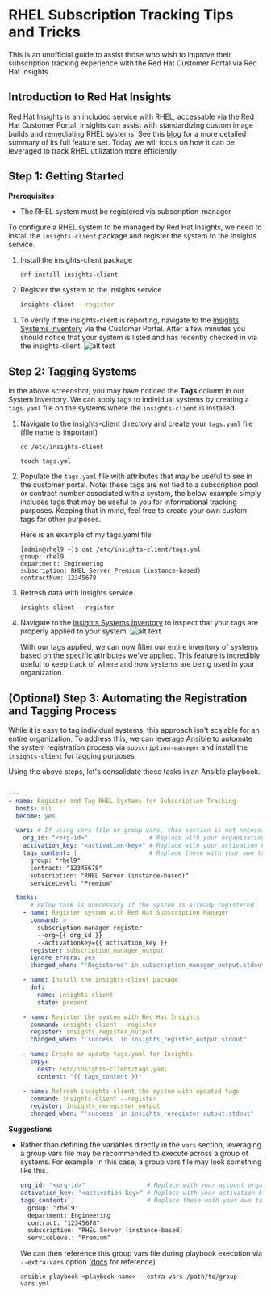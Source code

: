 # RHEL Subscription Tracking Tips and Tricks
This is an unofficial guide to assist those who wish to improve their subscription tracking experience with the Red Hat Customer Portal via Red Hat Insights

## Introduction to Red Hat Insights
 Red Hat Insights is an included service with RHEL, accessable via the Red Hat Customer Portal. Insights can assist with standardizing custom image builds and remediating RHEL systems. See this [blog](https://www.redhat.com/en/blog/modernizing-rhel-management) for a more detailed summary of its full feature set. Today we will focus on how it can be leveraged to track RHEL utilization more efficiently.

## Step 1: Getting Started
**Prerequisites**

- The RHEL system must be registered via subscription-manager

To configure a RHEL system to be managed by Red Hat Insights, we need to install the ```insights-client``` package and register the system to the Insights service. 

1. Install the insights-client package
   
   ```bash
   dnf install insights-client
   ```
2. Register the system to the Insights service

    ```bash
    insights-client --register
    ```
3. To verify if the insights-client is reporting, navigate to the [Insights Systems Inventory](console.redhat.com/insights/inventory) via the Customer Portal. After a few minutes you should notice that your system is listed and has recently checked in via the insights-client.
![alt text](images/image.png)

## Step 2: Tagging Systems

In the above screenshot, you may have noticed the **Tags** column in our System Inventory. We can apply tags to individual systems by creating a ```tags.yaml``` file on the systems where the ```insights-client``` is installed.

1. Navigate to the insights-client directory and create your ```tags.yaml``` file (file name is important)

    ```
    cd /etc/insights-client

    touch tags.yml
    ```
2. Populate the ```tags.yaml``` file with attributes that may be useful to see in the customer portal. Note: these tags are not tied to a subscription pool or contract number associated with a system, the below example simply includes tags that may be useful to you for informational tracking purposes. Keeping that in mind, feel free to create your own custom tags for other purposes.

    Here is an example of my tags.yaml file

    ```shell
    [admin@rhel9 ~]$ cat /etc/insights-client/tags.yml
    group: rhel9
    department: Engineering
    subscription: RHEL Server Premium (instance-based)
    contractNum: 12345678

    ```

3. Refresh data with Insights service.

    ```
    insights-client --register
    ```

4. Navigate to the [Insights Systems Inventory](console.redhat.com/insights/inventory) to inspect that your tags are properly applied to your system.
    ![alt text](images/image-1.png)

    With our tags applied, we can now filter our entire inventory of systems based on the specific attributes we've applied. This feature is incredibly useful to keep track of where and how systems are being used in your organization.

## (Optional) Step 3: Automating the Registration and Tagging Process

While it is easy to tag individual systems, this approach isn't scalable for an entire organization. To address this, we can leverage Ansible to automate the system registration process via ```subscription-manager``` and install the ```insights-client``` for tagging purposes.

Using the above steps, let's consolidate these tasks in an Ansible playbook.

```yaml

---
- name: Register and Tag RHEL Systems for Subscription Tracking
  hosts: all
  become: yes

  vars: # If using vars file or group vars, this section is not necessary
    org_id: "<org-id>"                 # Replace with your organization ID
    activation_key: "<activation-key>" # Replace with your activation key
    tags_content: |                    # Replace these with your own tags                 
      group: "rhel9"   
      contract: "12345678"
      subscription: "RHEL Server (instance-based)" 
      serviceLevel: "Premium"

  tasks:
      # Below task is unecessary if the system is already registered
    - name: Register system with Red Hat Subscription Manager 
      command: >
        subscription-manager register
        --org={{ org_id }}
        --activationkey={{ activation_key }}
      register: subscription_manager_output
      ignore_errors: yes
      changed_when: "'Registered' in subscription_manager_output.stdout"

    - name: Install the insights-client package
      dnf:
        name: insights-client
        state: present

    - name: Register the system with Red Hat Insights
      command: insights-client --register
      register: insights_register_output
      changed_when: "'success' in insights_register_output.stdout"

    - name: Create or update tags.yaml for Insights
      copy:
        dest: /etc/insights-client/tags.yaml
        content: "{{ tags_content }}"

    - name: Refresh insights-client the system with updated tags
      command: insights-client --register
      register: insights_reregister_output
      changed_when: "'success' in insights_reregister_output.stdout"

```

**Suggestions**
- Rather than defining the variables directly in the ```vars``` section, leveraging a group vars file may be recommended to execute across a group of systems. For example, in this case, a group vars file may look something like this.

  ```yaml
  org_id: "<org-id>"                 # Replace with your account organization ID
  activation_key: "<activation-key>" # Replace with your activation key (if created)
  tags_content: |                    # Replace these with your own tags                 
    group: "rhel9"
    department: Engineering
    contract: "12345678"
    subscription: "RHEL Server (instance-based) 
    serviceLevel: "Premium"

  ```
  We can then reference this group vars file during playbook execution via ```--extra-vars``` option ([docs](https://docs.ansible.com/ansible/latest/playbook_guide/playbooks_variables.html) for reference)

  ```shell 
  ansible-playbook <playbook-name> --extra-vars /path/to/group-vars.yml 
  ```
